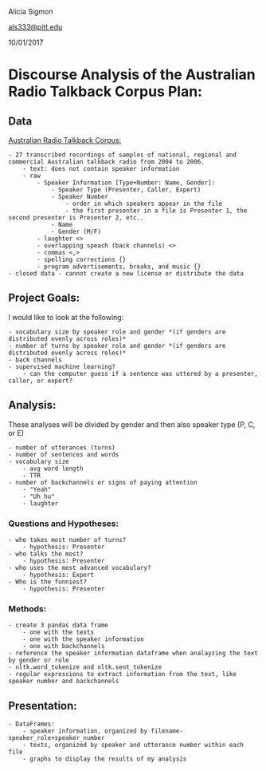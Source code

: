 Alicia Sigmon

als333@pitt.edu

10/01/2017

# Discourse Analysis of the Australian Radio Talkback Corpus Plan:

## Data
[Australian Radio Talkback Corpus:](https://www.ausnc.org.au/corpora/art)

	- 27 transcribed recordings of samples of national, regional and commercial Australian talkback radio from 2004 to 2006.
		- text: does not contain speaker information
		- raw
			- Speaker Information [Type+Number: Name, Gender]: 
				- Speaker Type (Presenter, Caller, Expert)
				- Speaker Number
					- order in which speakers appear in the file
					- the first presenter in a file is Presenter 1, the second presenter is Presenter 2, etc..
				- Name
				- Gender (M/F)
			- laughter <>
			- overlapping speach (back channels) <>
			- commas <,>
			- spelling corrections {}
			- program advertisements, breaks, and music {}
	- closed data - cannot create a new license or distribute the data
 
## Project Goals:	

I would like to look at the following:

	- vocabulary size by speaker role and gender *(if genders are distributed evenly across roles)*
	- number of turns by speaker role and gender *(if genders are distributed evenly across roles)*
	- back channels
	- supervised machine learning?
		- can the computer guess if a sentence was uttered by a presenter, caller, or expert?

## Analysis:

These analyses will be divided by gender and then also speaker type (P, C, or E)

	- number of utterances (turns) 
	- number of sentences and words
	- vocabulary size
		- avg word length
		- TTR
	- number of backchannels or signs of paying attention
		- "Yeah" 
		- "Uh hu" 
		- laughter

### Questions and Hypotheses:

	- who takes most number of turns? 
		- hypothesis: Presenter
	- who talks the most?	
		- hypothesis: Presenter
	- who uses the most advanced vocabulary? 
		- hypothesis: Expert
	- Who is the funniest?
		- hypothesis: Presenter
 
### Methods:

	- create 3 pandas data frame
		- one with the texts
		- one with the speaker information
		- one with backchannels
	- reference the speaker information dataframe when analayzing the text by gender or role
	- nltk.word_tokenize and nltk.sent_tokenize
	- regular expressions to extract information from the text, like speaker number and backchannels
	
## Presentation:

	- DataFrames:
		- speaker information, organized by filename-speaker_role+speaker_number
		- texts, organized by speaker and utterance number within each file
		- graphs to display the results of my analysis